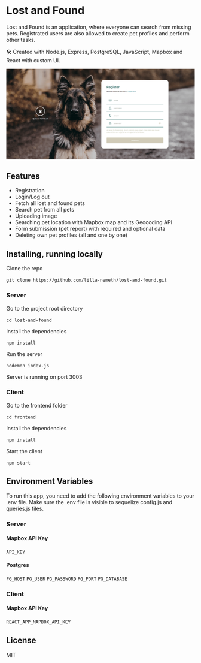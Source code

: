# Lost and Found

Lost and Found is an application, where everyone can search from missing pets. Registrated users are also allowed to create pet profiles and perform other tasks.

🛠 Created with Node.js, Express, PostgreSQL, JavaScript, Mapbox and React with custom UI.

![Registration](https://raw.githubusercontent.com/lilla-nemeth/lost-and-found/dbab47a1f3516893ec324a86fd9e7550202a1407/frontend/src/assets/images/screenshots/app_screenshot_00.png)

## Features

- Registration
- Login/Log out
- Fetch all lost and found pets
- Search pet from all pets
- Uploading image
- Searching pet location with Mapbox map and its Geocoding API
- Form submission (pet report) with required and optional data
- Deleting own pet profiles (all and one by one)

## Installing, running locally

Clone the repo

```
git clone https://github.com/lilla-nemeth/lost-and-found.git
```

### Server

Go to the project root directory

```
cd lost-and-found
```

Install the dependencies

```
npm install
```

Run the server

```
nodemon index.js
```

Server is running on port 3003

### Client

Go to the frontend folder

```
cd frontend
```

Install the dependencies

```
npm install
```

Start the client

```
npm start
```

## Environment Variables

To run this app, you need to add the following environment variables to your .env file. Make sure the .env file is visible to sequelize config.js and queries.js files.

### Server

#### Mapbox API Key

`API_KEY`

#### Postgres

`PG_HOST`
`PG_USER`
`PG_PASSWORD`
`PG_PORT`
`PG_DATABASE`

### Client

#### Mapbox API Key

`REACT_APP_MAPBOX_API_KEY`

## License

MIT
